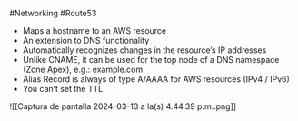 #Networking #Route53 

- Maps a hostname to an AWS resource
- An extension to DNS functionality
- Automatically recognizes changes in the resource’s IP addresses
- Unlike CNAME, it can be used for the top node of a DNS namespace (Zone Apex), e.g.: example.com
- Alias Record is always of type A/AAAA for AWS resources (IPv4 / IPv6)
- You can’t set the TTL.

![[Captura de pantalla 2024-03-13 a la(s) 4.44.39 p.m..png]]